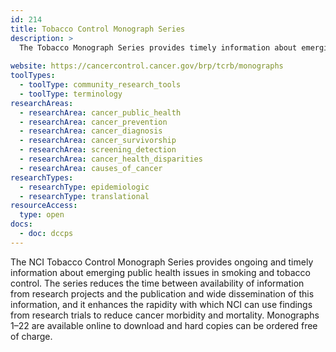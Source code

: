 ```yaml
---
id: 214
title: Tobacco Control Monograph Series
description: >
  The Tobacco Monograph Series provides timely information about emerging public health issues in smoking and tobacco use control.
  
website: https://cancercontrol.cancer.gov/brp/tcrb/monographs
toolTypes:
  - toolType: community_research_tools
  - toolType: terminology 
researchAreas:
  - researchArea: cancer_public_health
  - researchArea: cancer_prevention
  - researchArea: cancer_diagnosis
  - researchArea: cancer_survivorship
  - researchArea: screening_detection
  - researchArea: cancer_health_disparities
  - researchArea: causes_of_cancer
researchTypes:
  - researchType: epidemiologic
  - researchType: translational
resourceAccess:
  type: open
docs:
  - doc: dccps
---
```

The NCI Tobacco Control Monograph Series provides ongoing and timely information about emerging public health issues in smoking and tobacco control. The series reduces the time between availability of information from research projects and the publication and wide dissemination of this information, and it enhances the rapidity with which NCI can use findings from research trials to reduce cancer morbidity and mortality. Monographs 1–22 are available online to download and hard copies can be ordered free of charge.